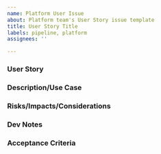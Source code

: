 ```yaml
---
name: Platform User Issue
about: Platform team's User Story issue template
title: User Story Title
labels: pipeline, platform
assignees: ''

---
```


### User Story
<!--
What is a User Story?
A user story is a requirement for any functionality or feature, written down in one or two lines, about one and only one functionality or feature.

Use the following template when creating new User Stories/Tickets. Remove/replace any  _italicized_ text:

"As a _[User Persona - who are we building this for?]_
I want to _[Intent - what is this user trying to achieve?]_, 
so that _[Outcome - what is the value add to the user]_."
-->

### Description/Use Case
<!--
_Use this section to describe the 'Why', and/or provide an example scenario in which this feature/functionality would be valuable._
-->

### Risks/Impacts/Considerations
<!--
_Use this section to briefly list out any risks/impacts that may come about, as a result of the proposed solution._
- _System performance may be slowed_
- _Only a single search parameter can be used_
-->

### Dev Notes
<!--
_Use this section to describe any useful technical information to duplicate an issue or explain requirements related to this ticket without providing implementation details._
- _Provided is the data that was used to replicate the issue..._
- _To test, use SimpleReport upload CSV page to ..._
-->

### Acceptance Criteria
<!--
What is Acceptance Criteria?
A set of conditions or business rules, as defined by the Product Owner, which the functionality or feature should satisfy, in order to be accepted by the Product Owner.

Use the following template when creating new Acceptance Criteria:

"Given _[describe the precondition]_, when I _[describe the action performed]_, then I expect _[describe the expected outcome]_."

_OR... it may be written as a bulleted list._

- _Time must be displayed as HH:MM:SS_
- _Delivery rate must be shown as a percentage_
-->
